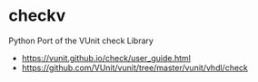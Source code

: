 # checkv
Python Port of the VUnit check Library

* https://vunit.github.io/check/user_guide.html
* https://github.com/VUnit/vunit/tree/master/vunit/vhdl/check
